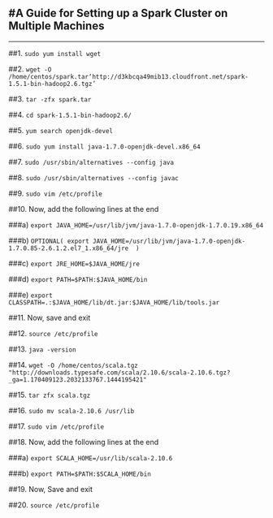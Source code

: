 #A Guide for Setting up a Spark Cluster on Multiple Machines
---
---
##1. ```sudo yum install wget```


##2. ```wget -O /home/centos/spark.tar‘http://d3kbcqa49mib13.cloudfront.net/spark-1.5.1-bin-hadoop2.6.tgz’```


##3. ```tar -zfx spark.tar```


##4. ```cd spark-1.5.1-bin-hadoop2.6/```


##5. ```yum search openjdk-devel```


##6. ```sudo yum install java-1.7.0-openjdk-devel.x86_64```


##7. ```sudo /usr/sbin/alternatives --config java```


##8. ```sudo /usr/sbin/alternatives --config javac```


##9. ```sudo vim /etc/profile```


##10. Now, add the following lines at the end


###a) ```export JAVA_HOME=/usr/lib/jvm/java-1.7.0-openjdk-1.7.0.19.x86_64```


###b) ```OPTIONAL( export JAVA_HOME=/usr/lib/jvm/java-1.7.0-openjdk-1.7.0.85-2.6.1.2.el7_1.x86_64/jre  )```


###c) ```export JRE_HOME=$JAVA_HOME/jre```


###d) ```export PATH=$PATH:$JAVA_HOME/bin```


###e) ```export CLASSPATH=.:$JAVA_HOME/lib/dt.jar:$JAVA_HOME/lib/tools.jar```


##11. Now, save and exit


##12. ```source /etc/profile```


##13. ```java -version```


##14. ```wget -O /home/centos/scala.tgz "http://downloads.typesafe.com/scala/2.10.6/scala-2.10.6.tgz?_ga=1.170409123.2032133767.1444195421"```


##15. ```tar zfx scala.tgz```


##16. ```sudo mv scala-2.10.6 /usr/lib```


##17. ```sudo vim /etc/profile```


##18. Now, add the following lines at the end


###a) ```export SCALA_HOME=/usr/lib/scala-2.10.6```


###b) ```export PATH=$PATH:$SCALA_HOME/bin```


##19. Now, Save and exit


##20. ```source /etc/profile```


